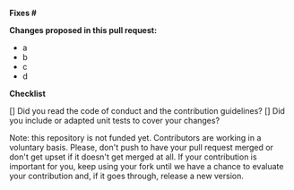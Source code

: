 **Fixes #**

**Changes proposed in this pull request:**

- a
- b
- c
- d

**Checklist**

[] Did you read the code of conduct and the contribution guidelines? 
[] Did you include or adapted unit tests to cover your changes?

Note: this repository is not funded yet. Contributors are working in a voluntary basis. Please, don't push to have your pull request merged or don't get upset if it doesn't get merged at all. If your contribution is important for you, keep using your fork until we have a chance to evaluate your contribution and, if it goes through, release a new version.